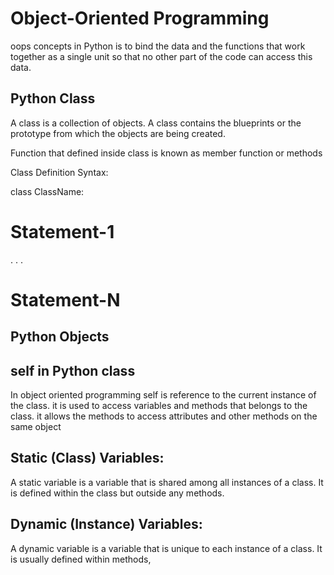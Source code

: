 # Object-Oriented Programming
oops concepts in Python is to bind the data and the functions that work together as a single unit so that no other part of the code can access this data.
## Python Class
A class is a collection of objects. A class contains the blueprints or the prototype from which the objects are being created.

Function that defined inside class is known as member function or methods

Class Definition Syntax:

class ClassName:
   # Statement-1
   .
   .
   .
   # Statement-N

## Python Objects

## self in Python class

In object oriented programming self is reference to the current instance of the class. it is used to access variables and methods that belongs to the class. it allows the methods to access attributes and other methods on the same object

## Static (Class) Variables:
 A static variable is a variable that is shared among all instances of a class. It is defined within the class but outside any methods.

## Dynamic (Instance) Variables:
A dynamic variable is a variable that is unique to each instance of a class. It is usually defined within methods,
